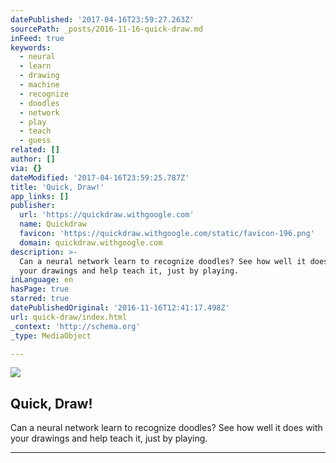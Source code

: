 ```yaml
---
datePublished: '2017-04-16T23:59:27.263Z'
sourcePath: _posts/2016-11-16-quick-draw.md
inFeed: true
keywords:
  - neural
  - learn
  - drawing
  - machine
  - recognize
  - doodles
  - network
  - play
  - teach
  - guess
related: []
author: []
via: {}
dateModified: '2017-04-16T23:59:25.787Z'
title: 'Quick, Draw!'
app_links: []
publisher:
  url: 'https://quickdraw.withgoogle.com'
  name: Quickdraw
  favicon: 'https://quickdraw.withgoogle.com/static/favicon-196.png'
  domain: quickdraw.withgoogle.com
description: >-
  Can a neural network learn to recognize doodles? See how well it does with
  your drawings and help teach it, just by playing.
inLanguage: en
hasPage: true
starred: true
datePublishedOriginal: '2016-11-16T12:41:17.498Z'
url: quick-draw/index.html
_context: 'http://schema.org'
_type: MediaObject

---
```

<article style=""><img src="https://imgflo.herokuapp.com/graph/2b2431f8e7ba7b0/35bd86bddc1eb7fb62f1892b03d7ba11/noop.png?input=https%3A%2F%2Fquickdraw.withgoogle.com%2Fstatic%2Fshareimg.png" /><h1>Quick, Draw!</h1><p>Can a neural network learn to recognize doodles? See how well it does with your drawings and help teach it, just by playing.</p></article>

---